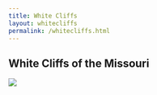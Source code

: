 ```yaml
---
title: White Cliffs
layout: whitecliffs
permalink: /whitecliffs.html
---
```


## White Cliffs of the Missouri

<a href="{{ '/objects/LewisandClark-White Cliffs.pdf' | absolute_url }}" class="col-md-12" target="_blank" data-toggle="tooltip" title="Click Me">
    <img class="card-image-top img-fluid" src="{{ '/objects/LewisandClark-White Cliffs.pdf' | absolute_url }}">    
</a>
